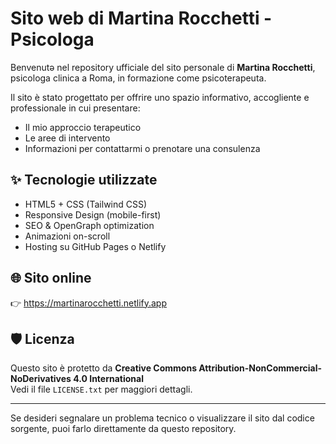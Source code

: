 # Sito web di Martina Rocchetti - Psicologa

Benvenutə nel repository ufficiale del sito personale di **Martina Rocchetti**, psicologa clinica a Roma, in formazione come psicoterapeuta.

Il sito è stato progettato per offrire uno spazio informativo, accogliente e professionale in cui presentare:
- Il mio approccio terapeutico
- Le aree di intervento
- Informazioni per contattarmi o prenotare una consulenza

## ✨ Tecnologie utilizzate
- HTML5 + CSS (Tailwind CSS)
- Responsive Design (mobile-first)
- SEO & OpenGraph optimization
- Animazioni on-scroll
- Hosting su GitHub Pages o Netlify

## 🌐 Sito online
👉 https://martinarocchetti.netlify.app

## 🛡️ Licenza
Questo sito è protetto da **Creative Commons Attribution-NonCommercial-NoDerivatives 4.0 International**  
Vedi il file `LICENSE.txt` per maggiori dettagli.

---

Se desideri segnalare un problema tecnico o visualizzare il sito dal codice sorgente, puoi farlo direttamente da questo repository.
